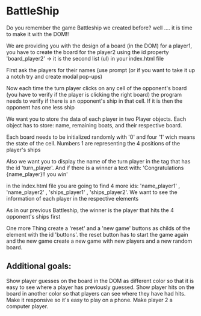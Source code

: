 # BattleShip

Do you remember the game Battleship we created before? well .... it is time to make it with the DOM!!

We are providing you with the design of a board (in the DOM) for a player1, you have to create the board for the player2 using the id property 'board_player2' -> it is the second list (ul) in your index.html file

First ask the players for their names (use prompt (or if you want to take it up a notch try and create modal pop-ups)

Now each time the turn player clicks on any cell of the opponent's board (you have to verify if the player is clicking the right board) the program needs to verify if there is an opponent's ship in that cell. If it is then the opponent has one less ship

We want you to store the data of each player in two Player objects. Each object has to store: name, remaining boats, and their respective board.

Each board needs to be initialized randomly with '0' and four '1' wich means the state of the cell. Numbers 1 are representing the 4 positions of the player's ships

Also we want you to display the name of the turn player in the tag that has the id 'turn_player'. And if there is a winner  a text with: 'Congratulations {name_player}!! you win'

in the index.html file you are going to find 4 more ids: 'name_player1' , 'name_player2' , 'ships_player1' , 'ships_player2'. We want to see the information of each player in the respective elements

As in our previous Battleship, the winner is the player that hits the 4 opponent's ships first

One more Thing create a 'reset' and a 'new game' buttons as childs of the element with the id 'buttons'. the reset button has to start the game again and the new game create a new game with new players and a new random board.

## Additional goals: 

Show player guesses on the board in the DOM as different color so that it is easy to see where a player has previously guessed. 
Show player hits on the board in another color so that players can see where they have had hits. 
Make it responsive so it's easy to play on a phone. 
Make player 2 a computer player. 
